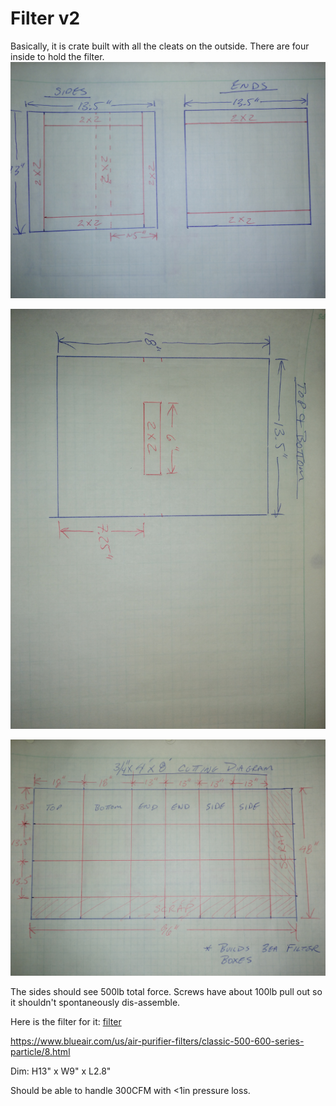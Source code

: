 # Filter v2

Basically, it is crate built with all the cleats on the outside.  There are four inside to hold the filter.
![Drawing 1](Drawing1.jpg)

![Drawing 2](Drawing2.jpg)

![Drawing 3](Drawing3.jpg)

The sides should see 500lb total force. Screws have about 100lb pull out so it shouldn't spontaneously dis-assemble.

Here is the filter for it:
[filter](https://www.homedepot.com/p/Blueair-Classic-Replacement-Filter-500-600-Series-Genuine-Particle-Filter-Allergen-501PFK/202583080)

https://www.blueair.com/us/air-purifier-filters/classic-500-600-series-particle/8.html

Dim: H13"  x W9" x L2.8"

Should be able to handle 300CFM with <1in pressure loss.
